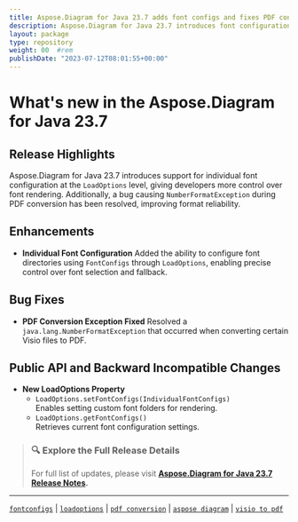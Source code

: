 ```yaml
---
title: Aspose.Diagram for Java 23.7 adds font configs and fixes PDF conversion
description: Aspose.Diagram for Java 23.7 introduces font configuration via LoadOptions and resolves a PDF export exception caused by number formatting issues.
layout: package
type: repository
weight: 00	#rem
publishDate: "2023-07-12T08:01:55+00:00"
---
```


# What's new in the Aspose.Diagram for Java 23.7

## Release Highlights

Aspose.Diagram for Java 23.7 introduces support for individual font configuration at the `LoadOptions` level, giving developers more control over font rendering. Additionally, a bug causing `NumberFormatException` during PDF conversion has been resolved, improving format reliability.

## Enhancements

- **Individual Font Configuration**
  Added the ability to configure font directories using `FontConfigs` through `LoadOptions`, enabling precise control over font selection and fallback.

## Bug Fixes

- **PDF Conversion Exception Fixed**
  Resolved a `java.lang.NumberFormatException` that occurred when converting certain Visio files to PDF.

## Public API and Backward Incompatible Changes

- **New LoadOptions Property**
  - `LoadOptions.setFontConfigs(IndividualFontConfigs)`  
    Enables setting custom font folders for rendering.
  - `LoadOptions.getFontConfigs()`  
    Retrieves current font configuration settings.

> ### 🔍 Explore the Full Release Details
>
> For full list of updates, please visit **[Aspose.Diagram for Java 23.7 Release Notes](https://releases.aspose.com/diagram/java/release-notes/2023/aspose-diagram-for-java-23-7-release-notes/).**

---

[`fontconfigs`](https://search.aspose.com/q/fontconfigs.html) | [`loadoptions`](https://search.aspose.com/q/loadoptions.html) | [`pdf conversion`](https://search.aspose.com/q/pdf-conversion.html) | [`aspose diagram`](https://search.aspose.com/q/aspose-diagram.html) | [`visio to pdf`](https://search.aspose.com/q/visio-to-pdf.html)
